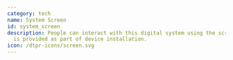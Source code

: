 ```yaml
---
category: tech
name: System Screen
id: system_screen
description: People can interact with this digital system using the screen that
  is provided as part of device installation.
icon: /dtpr-icons/screen.svg
---
```

